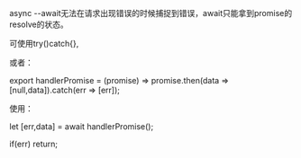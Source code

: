 async --await无法在请求出现错误的时候捕捉到错误，await只能拿到promise的resolve的状态。

可使用try()catch{},

或者：

export handlerPromise = (promise) => promise.then(data => [null,data]).catch(err => [err]);

使用：

let [err,data] = await handlerPromise();

if(err) return;